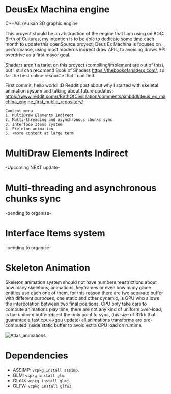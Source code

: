 # DeusEx Machina engine
C++/GL/Vulkan 3D graphic engine

This proyect should be an abstraction of the engine that I am using on BOC: Birth of Cultures, my intention is to be able to dedicate some time each month to update this openSource proyect, Deus Ex Machina is focused on performance, using most moderns indirect draw APIs, to avoiding draws API overdrive as a first mayor goal.

Shaders aren't a tarjet on this proyect (compiling/implement are out of this), but I still can recomend Book of Shaders https://thebookofshaders.com/, so far the best online resourCe that I can find.


First commit, hello world! :D
Reddit post about why I started with skeletal animation system and talking about future updates: 
https://www.reddit.com/r/BirthOfCivilization/comments/smbddl/deus_ex_machina_engine_first_public_repository/


```
Content menu
1. MultiDraw Elements Indirect
2. Multi-threading and asynchronous chunks sync
3. Interface Items system
4. Skeleton animation
5. +more content at large term
```


# MultiDraw Elements Indirect
-Upcoming NEXT update-

# Multi-threading and asynchronous chunks sync
-pending to organize-

# Interface Items system
-pending to organize-

# Skeleton Animation
Skeleton animation system should not have numbers reestrictions about how many skeletons, animations, keyframes or even how many game entities use each one of them, for this reason there are two separate buffer with different purposes, one static and other dynamic, is GPU who allows the interpolation between two final positions, CPU only take care to compute animations play time, there are not any kind of uniform over-load, is the uniform buffer object the only point to sync, (his size of 32kb that guarantee a fast cpu<->gpu update) all animations transforms are pre-computed inside static buffer to avoid extra CPU load on runtime.

![Atlas_animations](https://user-images.githubusercontent.com/5490676/152707323-daf85571-5b85-4b25-a434-c0bee2b82e67.jpg)




# Dependencies

- ASSIMP: `vcpkg install assimp`.
- GLM: `vcpkg install glm`.
- GLAD: `vcpkg install glad`.
- GLFW: `vcpkg install glfw3`.


